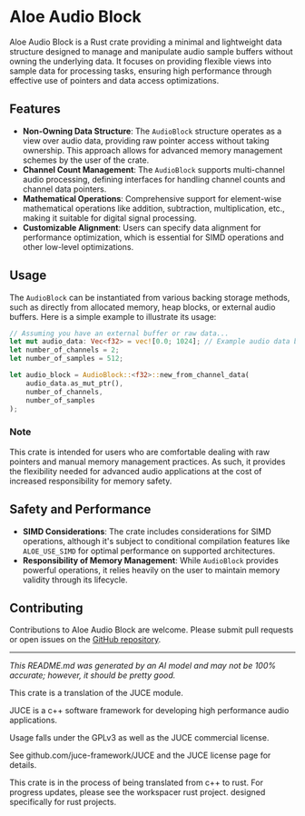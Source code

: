 # Aloe Audio Block

Aloe Audio Block is a Rust crate providing a minimal and lightweight data structure designed to manage and manipulate audio sample buffers without owning the underlying data. It focuses on providing flexible views into sample data for processing tasks, ensuring high performance through effective use of pointers and data access optimizations.

## Features

- **Non-Owning Data Structure**: The `AudioBlock` structure operates as a view over audio data, providing raw pointer access without taking ownership. This approach allows for advanced memory management schemes by the user of the crate.
- **Channel Count Management**: The `AudioBlock` supports multi-channel audio processing, defining interfaces for handling channel counts and channel data pointers.
- **Mathematical Operations**: Comprehensive support for element-wise mathematical operations like addition, subtraction, multiplication, etc., making it suitable for digital signal processing.
- **Customizable Alignment**: Users can specify data alignment for performance optimization, which is essential for SIMD operations and other low-level optimizations.

## Usage

The `AudioBlock` can be instantiated from various backing storage methods, such as directly from allocated memory, heap blocks, or external audio buffers. Here is a simple example to illustrate its usage:

```rust
// Assuming you have an external buffer or raw data...
let mut audio_data: Vec<f32> = vec![0.0; 1024]; // Example audio data buffer
let number_of_channels = 2;
let number_of_samples = 512;

let audio_block = AudioBlock::<f32>::new_from_channel_data(
    audio_data.as_mut_ptr(),
    number_of_channels,
    number_of_samples
);
```

### Note

This crate is intended for users who are comfortable dealing with raw pointers and manual memory management practices. As such, it provides the flexibility needed for advanced audio applications at the cost of increased responsibility for memory safety.

## Safety and Performance

- **SIMD Considerations**: The crate includes considerations for SIMD operations, although it's subject to conditional compilation features like `ALOE_USE_SIMD` for optimal performance on supported architectures.
- **Responsibility of Memory Management**: While `AudioBlock` provides powerful operations, it relies heavily on the user to maintain memory validity through its lifecycle.

## Contributing

Contributions to Aloe Audio Block are welcome. Please submit pull requests or open issues on the [GitHub repository](https://github.com/klebs6/aloe-rs).

---

*This README.md was generated by an AI model and may not be 100% accurate; however, it should be pretty good.*

This crate is a translation of the JUCE module.

JUCE is a c++ software framework for developing high performance audio applications.

Usage falls under the GPLv3 as well as the JUCE commercial license.

See github.com/juce-framework/JUCE and the JUCE license page for details.

This crate is in the process of being translated from c++ to rust. For progress updates, please see the workspacer rust project. designed specifically for rust projects.
